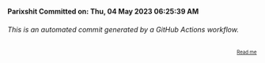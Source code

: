 **Parixshit Committed on: Thu, 04 May 2023 06:25:39 AM** <!-- a4e27ff4-b4a6-42d1-b166-9b1d6fcfcfec -->

###### This is an automated commit generated by a GitHub Actions workflow.

<div align="right"><sub><sup><a href="https://github.com/Parixshit/AutoCommit.git">Read me</a></sup></sub></div>
